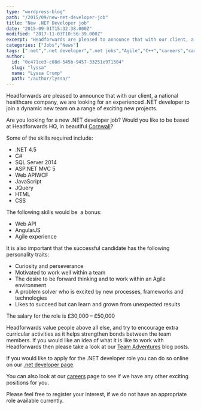 ```yaml
---
type: "wordpress-blog"
path: "/2015/09/new-net-developer-job"
title: "New .NET Developer job"
date: "2015-09-01T15:32:38.000Z"
modified: "2017-11-03T10:56:39.000Z"
excerpt: "Headforwards are pleased to announce that with our client, a national healthcare company, we are looking for an experienced .NET developer to join a dynamic new team on a range of exciting new projects. Are you looking for a new .NET developer job? Would you like to be based at Headforwards HQ, in beautiful Cornwall? Some of …"
categories: ["Jobs","News"]
tags: [".net",".net developer",".net jobs","Agile","C++","careers","careers in cornwall","dot net","dot net developer","dot net jobs","dot net jobs uk","Headforwards","HTML","JavaScript","jobs at headforwards","jobs in cornwall","Outsourcing","software job","software jobs","software jobs in cornwall","software jobs uk","SQL","WEB API"]
author:
  id: "0c471ce3-c08d-545b-9457-33251e971504"
  slug: "lyssa"
  name: "Lyssa Crump"
  path: "/author/lyssa/"
---
```

Headforwards are pleased to announce that with our client, a national healthcare company, we are looking for an experienced .NET developer to join a dynamic new team on a range of exciting new projects.

Are you looking for a new .NET developer job? Would you like to be based at Headforwards HQ, in beautiful [Cornwall](http://www.lonelyplanet.com/england/southwest-england/cornwall)?

Some of the skills required include:

*   .NET 4.5
*   C#
*   SQL Server 2014
*   ASP.NET MVC 5
*   Web APIWCF
*   JavaScript
*   JQuery
*   HTML
*   CSS

The following skills would be  a bonus:

*   Web API
*   AngularJS
*   Agile experience

It is also important that the successful candidate has the following personality traits:

*   Curiosity and perseverance
*   Motivated to work well within a team
*   The desire to be forward thinking and to work within an Agile environment
*   A problem solver who is excited by new processes, frameworks and technologies
*   Likes to succeed but can learn and grown from unexpected results

The salary for the role is £30,000 – £50,000

Headforwards value people above all else, and try to encourage extra curricular activities as it helps strengthen bonds between the team members. If you would like an idea of what it is like to work with Headforwards then please take a look at our [Team Adventures](http://www.headforwards.com/category/team-adventures/) blog posts.

If you would like to apply for the .NET developer role you can do so online on our [.net developer page](http://www.headforwards.com/careers/net-developer/).

You can also look at our [careers](http://www.headforwards.com/careers/) page to see if we have any other exciting positions for you.

Please feel free to register your interest, if we do not have an appropriate role available currently.
